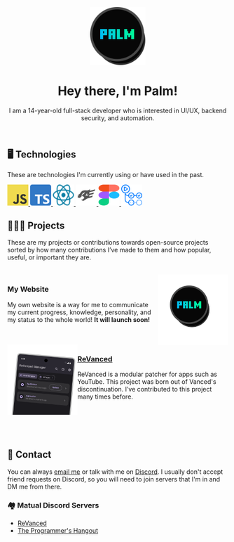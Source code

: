 <p align="center"><img width="25%" height="25%" alt="The Palm logo" src="assets/Hero.png" /></p>
<h1 align="center">Hey there, I'm Palm!</h1>
<p align="center">I am a 14-year-old full-stack developer who is interested in UI/UX, backend security, and automation.</p>

<br />

## 🖥️ Technologies
These are technologies I'm currently using or have used in the past.

<a href="https://developer.mozilla.org/en-US/docs/Web/JavaScript">
    <img width="48px" height="48px" alt="The JavaScript logo" src="assets/technologies/JavaScript.png" />
</a>
<a href="https://www.typescriptlang.org">
    <img width="48px" height="48px" alt="The TypeScript logo" src="assets/technologies/TypeScript.png" />
</a>
<a href="https://react.dev/">
    <img width="48px" height="48px" alt="The React logo" src="assets/technologies/React.svg" />
</a>
<a href="https://fastify.io/">
    <img width="48px" height="48px" alt="The Fastify logo" src="assets/technologies/Fastify.svg" />
</a>
<a href="https://figma.com/">
    <img width="48px" height="48px" alt="The Figma logo" src="assets/technologies/Figma.svg" />
</a>
<a href="https://github.com/features/actions">
    <img width="48px" height="48px" alt="The GitHub Actions logo" src="assets/technologies/GitHubActions.svg" />
</a>

<br />

## 👨🏻‍💻 Projects

These are my projects or contributions towards open-source projects sorted by how many contributions I’ve made to them and how popular, useful, or important they are.

<br />

<img align="right" width="160px" height="160px" alt="The icon of my website" src="assets/projects/Website.png" />

### My Website
My own website is a way for me to communicate my current progress, knowledge, personality, and my status to the whole world! **It will launch soon!**

<br />
<br />

<img align="left" width="160px" height="160px" alt="ReVanced Manager application displayed on a hand-held device" src="assets/projects/ReVanced.png" />

### [ReVanced](https://github.com/revanced)
ReVanced is a modular patcher for apps such as YouTube. This project was born out of Vanced's discontinuation. I’ve contributed to this project many times before.

<br />
<br />
<br />
<br />

## 📄 Contact
You can always [email me](mailto:palmpasuthorn@gmail.com) or talk with me on [Discord](https://discord.com/users/629368283354628116). I usually don't accept friend requests on Discord, so you will need to join servers that I'm in and DM me from there.

### 🏘️ Matual Discord Servers
- [ReVanced](https://discord.gg/revanced)
- [The Programmer's Hangout](https://discord.gg/programming)